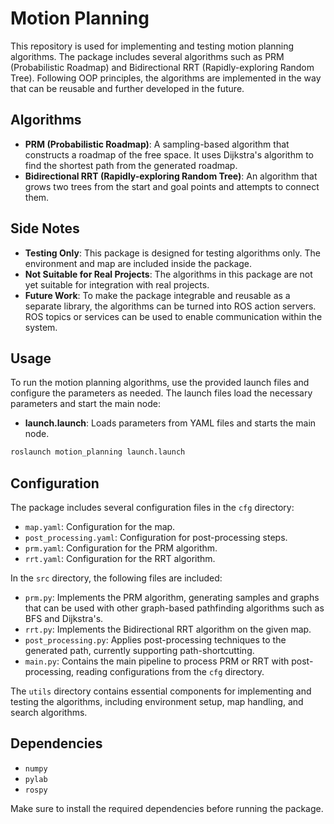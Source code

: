 # Motion Planning

This repository is used for implementing and testing motion planning algorithms. The package includes several algorithms such as PRM (Probabilistic Roadmap) and Bidirectional RRT (Rapidly-exploring Random Tree). Following OOP principles, the algorithms are implemented in the way that can be reusable and further developed in the future.

## Algorithms

- **PRM (Probabilistic Roadmap)**: A sampling-based algorithm that constructs a roadmap of the free space. It uses Dijkstra's algorithm to find the shortest path from the generated roadmap.
- **Bidirectional RRT (Rapidly-exploring Random Tree)**: An algorithm that grows two trees from the start and goal points and attempts to connect them.

## Side Notes

- **Testing Only**: This package is designed for testing algorithms only. The environment and map are included inside the package.
- **Not Suitable for Real Projects**: The algorithms in this package are not yet suitable for integration with real projects.
- **Future Work**: To make the package integrable and reusable as a separate library, the algorithms can be turned into ROS action servers. ROS topics or services can be used to enable communication within the system.

## Usage

To run the motion planning algorithms, use the provided launch files and configure the parameters as needed. The launch files load the necessary parameters and start the main node:
- **launch.launch**: Loads parameters from YAML files and starts the main node.

```bash
roslaunch motion_planning launch.launch
```

## Configuration

The package includes several configuration files in the `cfg` directory:

- `map.yaml`: Configuration for the map.
- `post_processing.yaml`: Configuration for post-processing steps.
- `prm.yaml`: Configuration for the PRM algorithm.
- `rrt.yaml`: Configuration for the RRT algorithm.

In the `src` directory, the following files are included:
- `prm.py`: Implements the PRM algorithm, generating samples and graphs that can be used with other graph-based pathfinding algorithms such as BFS and Dijkstra's.
- `rrt.py`: Implements the Bidirectional RRT algorithm on the given map.
- `post_processing.py`: Applies post-processing techniques to the generated path, currently supporting path-shortcutting.
- `main.py`: Contains the main pipeline to process PRM or RRT with post-processing, reading configurations from the `cfg` directory.

The `utils` directory contains essential components for implementing and testing the algorithms, including environment setup, map handling, and search algorithms. 

## Dependencies

- `numpy`
- `pylab`
- `rospy`

Make sure to install the required dependencies before running the package.